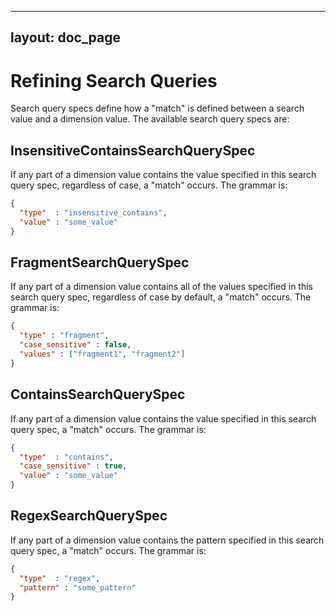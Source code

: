 <!--
  ~ Licensed to the Apache Software Foundation (ASF) under one
  ~ or more contributor license agreements.  See the NOTICE file
  ~ distributed with this work for additional information
  ~ regarding copyright ownership.  The ASF licenses this file
  ~ to you under the Apache License, Version 2.0 (the
  ~ "License"); you may not use this file except in compliance
  ~ with the License.  You may obtain a copy of the License at
  ~
  ~   http://www.apache.org/licenses/LICENSE-2.0
  ~
  ~ Unless required by applicable law or agreed to in writing,
  ~ software distributed under the License is distributed on an
  ~ "AS IS" BASIS, WITHOUT WARRANTIES OR CONDITIONS OF ANY
  ~ KIND, either express or implied.  See the License for the
  ~ specific language governing permissions and limitations
  ~ under the License.
  -->

---
layout: doc_page
---
# Refining Search Queries
Search query specs define how a "match" is defined between a search value and a dimension value. The available search query specs are:

InsensitiveContainsSearchQuerySpec
----------------------------------

If any part of a dimension value contains the value specified in this search query spec, regardless of case, a "match" occurs. The grammar is:

```json
{
  "type"  : "insensitive_contains",
  "value" : "some_value"
}
```

FragmentSearchQuerySpec
-----------------------

If any part of a dimension value contains all of the values specified in this search query spec, regardless of case by default, a "match" occurs. The grammar is:

```json
{ 
  "type" : "fragment",
  "case_sensitive" : false,
  "values" : ["fragment1", "fragment2"]
}
```

ContainsSearchQuerySpec
----------------------------------

If any part of a dimension value contains the value specified in this search query spec, a "match" occurs. The grammar is:

```json
{
  "type"  : "contains",
  "case_sensitive" : true,
  "value" : "some_value"
}
```

RegexSearchQuerySpec
----------------------------------

If any part of a dimension value contains the pattern specified in this search query spec, a "match" occurs. The grammar is:

```json
{
  "type"  : "regex",
  "pattern" : "some_pattern"
}
```
